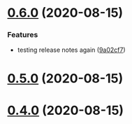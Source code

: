 # [0.6.0](https://github.com/dropecho/github_actions_test/compare/0.5.0...0.6.0) (2020-08-15)


### Features

* testing release notes again ([9a02cf7](https://github.com/dropecho/github_actions_test/commit/9a02cf744c0e259c4e820dcc3c802b2a8716bf6b))

# [0.5.0](https://github.com/dropecho/github_actions_test/compare/0.4.0...0.5.0) (2020-08-15)

# [0.4.0](https://github.com/dropecho/github_actions_test/compare/0.3.0...0.4.0) (2020-08-15)
